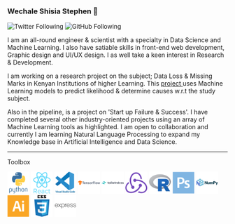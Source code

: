 ### Wechale Shisia Stephen 👋



![Twitter Following](https://img.shields.io/twitter/follow/wessware?label=Twitter%20Activity&style=social)
![GitHub Following](https://img.shields.io/github/stars/wessware/missing_marks_prediction_analysis?label=Starred&style=social)

I am an all-round engineer & scientist with a specialty in Data Science and Machine Learning. I also have satiable skills in front-end web development, Graphic design and UI/UX design. I as well take a keen interest in Research & Development.

I am working on a research project on the subject; Data Loss & Missing Marks in Kenyan Institutions of higher Learning. This <a href='https://github.com/users/wessware/projects/1'> project </a> uses Machine Learning models to predict likelihood & determine causes w.r.t the study subject. 

Also in the pipeline, is a project on 'Start up Failure & Success'. I have completed several other industry-oriented projects using an array of Machine Learning tools as highlighted. I am open to collaboration and currently I am learning Natural Language Processing to expand my Knowledge base in Artificial Intelligence and Data Science. 

---
Toolbox <br/>

<img src='https://github.com/devicons/devicon/blob/master/icons/python/python-original-wordmark.svg' alt='pythong_logo' width='50' height='50'/>
<img src='https://github.com/devicons/devicon/blob/master/icons/react/react-original-wordmark.svg' alt='react_logo' width='50' height='50'/>
<img src='https://github.com/devicons/devicon/blob/master/icons/vscode/vscode-original-wordmark.svg' alt='vscode_logo' width='50' height='50'/>
<img src='https://github.com/devicons/devicon/blob/master/icons/tensorflow/tensorflow-original-wordmark.svg' alt='tensorflow_logo' width='50' height='50'/>
<img src='https://github.com/devicons/devicon/blob/master/icons/tailwindcss/tailwindcss-original-wordmark.svg' alt='tailwind_logo' width='50' height='50'/>
<img src='https://github.com/devicons/devicon/blob/master/icons/redux/redux-original.svg' alt='redux_logo' width='50' height='50'/>
<img src='https://github.com/devicons/devicon/blob/master/icons/r/r-original.svg' alt='R_logo' width='50' height='50'/>
<img src='https://github.com/devicons/devicon/blob/master/icons/photoshop/photoshop-plain.svg' alt='photoshop_logo' width='50' height='50'/>
<img src='https://github.com/devicons/devicon/blob/master/icons/numpy/numpy-original-wordmark.svg' alt='numpy_logo' width='50' height='50'/>
<img src='https://github.com/devicons/devicon/blob/master/icons/illustrator/illustrator-plain.svg' alt='illustrator_logo' width='50' height='50'/>
<img src='https://github.com/devicons/devicon/blob/master/icons/css3/css3-original-wordmark.svg' alt='css3_logo' width='50' height='50'/>
<img src='https://github.com/devicons/devicon/blob/master/icons/express/express-original-wordmark.svg' alt='expressjs_logo' width='50' height='50'/>















